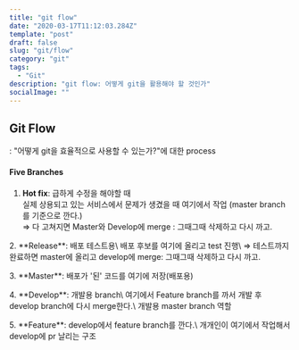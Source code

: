 ```yaml
---
title: "git flow"
date: "2020-03-17T11:12:03.284Z"
template: "post"
draft: false
slug: "git/flow"
category: "git"
tags:
  - "Git"
description: "git flow: 어떻게 git을 활용해야 할 것인가"
socialImage: ""
---
```



## Git Flow
: "어떻게 git을 효율적으로 사용할 수 있는가?"에 대한 process

#### Five Branches

1. **Hot fix**: 급하게 수정을 해야할 때\
실제 상용되고 있는 서비스에서 문제가 생겼을 때 여기에서 작업 (master branch를 기준으로 깐다.)\
⇒ 다 고쳐지면 Master와 Develop에 merge : 그때그때 삭제하고 다시 까고.
<p>
2. **Release**: 배포 테스트용\
배포 후보를 여기에 올리고 test 진행\
⇒ 테스트까지 완료하면 master에 올리고 develop에 merge: 그때그때 삭제하고 다시 까고.
<p>
3. **Master**: 배포가 '된' 코드를 여기에 저장(배포용)
<p>
4. **Develop**: 개발용 branch\
여기에서 Feature branch를 까서 개발 후 develop branch에 다시 merge한다.\
개발용 master branch 역할
<p>
5. **Feature**: develop에서 feature branch를 깐다.\
개개인이 여기에서 작업해서 develop에 pr 날리는 구조


